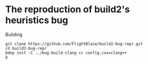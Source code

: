 # The reproduction of build2's heuristics bug

Building
```
git clone https://github.com/FlightBlaze/build2-bug-repr.git
cd build2-bug-repr
bdep init -C ../bug-build-clang cc config.cxx=clang++
b
```
